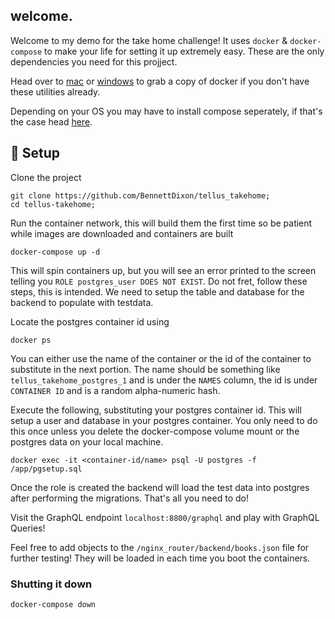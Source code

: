 ## welcome.

Welcome to my demo for the take home challenge! It uses `docker` & `docker-compose` to make your life for setting it up extremely easy. These are the only dependencies you need for this projject.

Head over to
[mac](https://docs.docker.com/docker-for-mac/install/) or [windows](https://docs.docker.com/docker-for-windows/install/) to grab a copy of docker if you don't have these utilities already.

Depending on your OS you may have to install compose seperately, if that's the case head [here](https://docs.docker.com/compose/install/).

## :wrench: Setup

Clone the project

```
git clone https://github.com/BennettDixon/tellus_takehome;
cd tellus-takehome;
```

Run the container network, this will build them the first time so be patient while images are downloaded and containers are built

```
docker-compose up -d
```

This will spin containers up, but you will see an error printed to the screen telling you `ROLE postgres_user DOES NOT EXIST`. Do not fret, follow these steps, this is intended. We need to setup the table and database for the backend to populate with testdata.

Locate the postgres container id using

```
docker ps
```

You can either use the name of the container or the id of the container to substitute in the next portion. The name should be something like `tellus_takehome_postgres_1` and is under the `NAMES` column, the id is under `CONTAINER ID` and is a random alpha-numeric hash.

Execute the following, substituting your postgres container id. This will setup a user and database in your postgres container. You only need to do this once unless you delete the docker-compose volume mount or the postgres data on your local machine.

```
docker exec -it <container-id/name> psql -U postgres -f /app/pgsetup.sql
```

Once the role is created the backend will load the test data into postgres after performing the migrations. That's all you need to do!

Visit the GraphQL endpoint `localhost:8800/graphql` and play with GraphQL Queries!

Feel free to add objects to the `/nginx_router/backend/books.json` file for further testing! They will be loaded in each time you boot the containers.

### Shutting it down

```
docker-compose down
```
